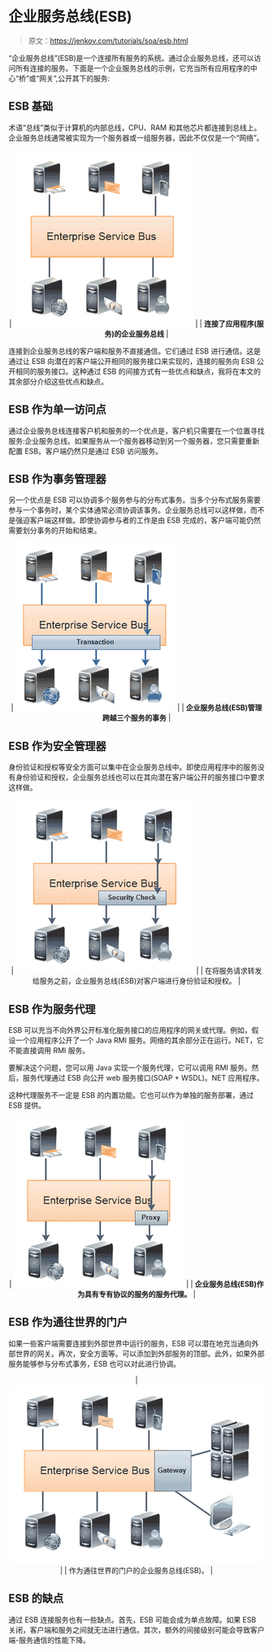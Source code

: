 # 企业服务总线(ESB)

> 原文：<https://jenkov.com/tutorials/soa/esb.html>

“企业服务总线”(ESB)是一个连接所有服务的系统。通过企业服务总线，还可以访问所有连接的服务。下面是一个企业服务总线的示例，它充当所有应用程序的中心“桥”或“网关”,公开其下的服务:

## ESB 基础

术语“总线”类似于计算机的内部总线，CPU、RAM 和其他芯片都连接到总线上。企业服务总线通常被实现为一个服务器或一组服务器，因此不仅仅是一个“网络”。

<center>

| ![An Enterprise Service Bus (ESB).](img/42cafdc6a15328ba5466d712bd88c88a.png) |
| **连接了应用程序(服务)的企业服务总线** |

</center>

连接到企业服务总线的客户端和服务不直接通信。它们通过 ESB 进行通信。这是通过让 ESB 向潜在的客户端公开相同的服务接口来实现的，连接的服务向 ESB 公开相同的服务接口。这种通过 ESB 的间接方式有一些优点和缺点，我将在本文的其余部分介绍这些优点和缺点。

## ESB 作为单一访问点

通过企业服务总线连接客户机和服务的一个优点是，客户机只需要在一个位置寻找服务:企业服务总线。如果服务从一个服务器移动到另一个服务器，您只需要重新配置 ESB。客户端仍然只是通过 ESB 访问服务。

## ESB 作为事务管理器

另一个优点是 ESB 可以协调多个服务参与的分布式事务。当多个分布式服务需要参与一个事务时，某个实体通常必须协调该事务。企业服务总线可以这样做，而不是强迫客户端这样做。即使协调参与者的工作是由 ESB 完成的，客户端可能仍然需要划分事务的开始和结束。

<center>

| ![An Enterprise Service Bus (ESB) as transaction manager.](img/1503954fa73fedd9c3ca56c144232212.png) |
| **企业服务总线(ESB)管理跨越三个服务的事务** |

</center>

## ESB 作为安全管理器

身份验证和授权等安全方面可以集中在企业服务总线中。即使应用程序中的服务没有身份验证和授权，企业服务总线也可以在其向潜在客户端公开的服务接口中要求这样做。

<center>

| ![An Enterprise Service Bus (ESB) as security manager.](img/faffbc4fd0fe6c0c841862805f42a886.png) |
| 在将服务请求转发给服务之前，企业服务总线(ESB)对客户端进行身份验证和授权。 |

</center>

## ESB 作为服务代理

ESB 可以充当不向外界公开标准化服务接口的应用程序的网关或代理。例如，假设一个应用程序公开了一个 Java RMI 服务。网络的其余部分正在运行。NET，它不能直接调用 RMI 服务。

要解决这个问题，您可以用 Java 实现一个服务代理，它可以调用 RMI 服务。然后，服务代理通过 ESB 向公开 web 服务接口(SOAP + WSDL)。NET 应用程序。

这种代理服务不一定是 ESB 的内置功能。它也可以作为单独的服务部署，通过 ESB 提供。

<center>

| ![An Enterprise Service Bus (ESB) as service proxy.](img/6cc090057cd20d21ece8682ca7d6eca7.png) |
| **企业服务总线(ESB)作为具有专有协议的服务的服务代理。** |

</center>

## ESB 作为通往世界的门户

如果一些客户端需要连接到外部世界中运行的服务，ESB 可以潜在地充当通向外部世界的网关。再次，安全方面等。可以添加到外部服务的顶部。此外，如果外部服务能够参与分布式事务，ESB 也可以对此进行协调。

<center>

| ![An Enterprise Service Bus (ESB) as gateway to the world.](img/a0e5116117336f09bbcac7c764f73145.png) |
| 作为通往世界的门户的企业服务总线(ESB)。 |

</center>

## ESB 的缺点

通过 ESB 连接服务也有一些缺点。首先，ESB 可能会成为单点故障。如果 ESB 关闭，客户端和服务之间就无法进行通信。其次，额外的间接级别可能会导致客户端-服务通信的性能下降。